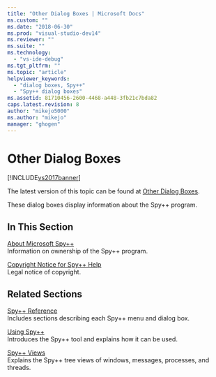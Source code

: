 ```yaml
---
title: "Other Dialog Boxes | Microsoft Docs"
ms.custom: ""
ms.date: "2018-06-30"
ms.prod: "visual-studio-dev14"
ms.reviewer: ""
ms.suite: ""
ms.technology: 
  - "vs-ide-debug"
ms.tgt_pltfrm: ""
ms.topic: "article"
helpviewer_keywords: 
  - "dialog boxes, Spy++"
  - "Spy++ dialog boxes"
ms.assetid: 81710456-2600-4468-a448-3fb21c7bda82
caps.latest.revision: 8
author: "mikejo5000"
ms.author: "mikejo"
manager: "ghogen"
---
```

# Other Dialog Boxes
[!INCLUDE[vs2017banner](../includes/vs2017banner.md)]

The latest version of this topic can be found at [Other Dialog Boxes](https://docs.microsoft.com/visualstudio/debugger/other-dialog-boxes).  
  
These dialog boxes display information about the Spy++ program.  
  
## In This Section  
 [About Microsoft Spy++](../debugger/about-microsoft-spy-increment.md)  
 Information on ownership of the Spy++ program.  
  
 [Copyright Notice for Spy++ Help](../debugger/copyright-notice-for-spy-increment-help.md)  
 Legal notice of copyright.  
  
## Related Sections  
 [Spy++ Reference](../debugger/spy-increment-reference.md)  
 Includes sections describing each Spy++ menu and dialog box.  
  
 [Using Spy++](../debugger/using-spy-increment.md)  
 Introduces the Spy++ tool and explains how it can be used.  
  
 [Spy++ Views](../debugger/spy-increment-views.md)  
 Explains the Spy++ tree views of windows, messages, processes, and threads.



